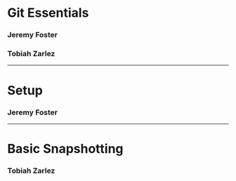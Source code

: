 # Git Essentials
### Jeremy Foster
### Tobiah Zarlez

---

# Setup
### Jeremy Foster

---

# Basic Snapshotting
### Tobiah Zarlez

